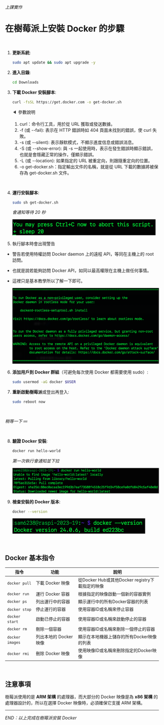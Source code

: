 _上課實作_

# 在樹莓派上安裝 Docker 的步驟

</br>

1. **更新系統**:
   ```bash
   sudo apt update && sudo apt upgrade -y
    ```

2. **進入目錄**:

   ```bash
   cd Downloads
   ```
3. **下載 Docker 安裝腳本**:

   ```bash
   curl -fsSL https://get.docker.com -o get-docker.sh
   ```

   🔈 參數說明
   1. curl：命令行工具，用於從 URL 獲取或發送數據。
   2. -f (或 --fail): 表示在 HTTP 錯誤時如 404 頁面未找到的錯誤，使 curl 失敗。
   3. -s (或 --silent): 表示靜默模式，不顯示進度信息或錯誤消息。
   4. -S (或 --show-error): 與 -s 一起使用時，表示在發生錯誤時顯示錯誤，也就是會隱藏正常的操作，僅顯示錯誤。
   5. -L (或 --location): 如果指定的 URL 被重定向，則跟隨重定向的位置。
   6. -o get-docker.sh：指定輸出文件的名稱，就是從 URL 下載的數據將被保存為 get-docker.sh 文件。

</br>

4. **運行安裝腳本**:

   ```bash
   sudo sh get-docker.sh
   ```
   
   _會通知等待 20 秒_   
   
   ![](images/img_08.png)

5. 執行腳本時會出現警告

- 警告若使用特權訪問 Docker daemon 上的遠程 API，等同在主機上的 root 訪問。
- 也就是說若能夠訪問 Docker API，如同以最高權限在主機上做任何事情。
- 這裡只是基本教學所以了解一下即可。

   ![](images/img_09.png)


6. **添加用戶到 Docker 群組**（可避免每次使用 Docker 都需要使用 sudo）:

   ```bash
   sudo usermod -aG docker $USER
   ```
7. **重新啟動樹莓派**或登出再登入:

   ```bash
   sudo reboot now
   ```

<br>
   
   _稍等一下_ 💤  

<br>

8. **驗證 Docker 安裝**:

   ```bash
   docker run hello-world
   ```

   _第一次執行會通知並下拉_
   
   ![](images/img_10.png)


9. **檢查安裝的 Docker 版本**:

   ```bash
   docker --version
   ```

   ![](images/img_11.png)


</br>

## Docker 基本指令

| 指令              | 功能                   | 說明                                            |
| ----------------- | ---------------------- | ----------------------------------------------- |
| `docker pull`   | 下載 Docker 映像       | 從Docker Hub或其他Docker registry下載指定的映像 |
| `docker run`    | 運行 Docker 容器       | 根據指定的映像啟動一個新的容器實例              |
| `docker ps`     | 列出運行中的容器       | 顯示運行中的所有Docker容器的列表                |
| `docker stop`   | 停止運行的容器         | 使用容器ID或名稱來停止容器                      |
| `docker start`  | 啟動已停止的容器       | 使用容器ID或名稱來啟動停止的容器                |
| `docker rm`     | 刪除一個容器           | 使用容器ID或名稱來刪除一個停止的容器            |
| `docker images` | 列出本地的 Docker 映像 | 顯示在本地機器上儲存的所有Docker映像的列表      |
| `docker rmi`    | 刪除 Docker 映像       | 使用映像ID或名稱來刪除指定的Docker映像          |

</br>

## 注意事項

樹莓派使用的是 **ARM 架構** 的處理器，而大部分的 Docker 映像是為 **x86 架構** 的處理器設計的，所以在選擇 Docker 映像時，必須確保它支援 ARM 架構。
</br>

---

_END：以上完成在樹莓派安裝 Docker_
